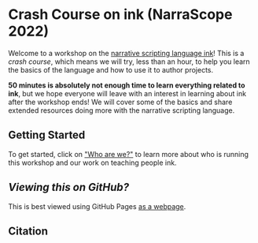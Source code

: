 # Crash Course on ink (NarraScope 2022)

Welcome to a workshop on the [narrative scripting language ink](https://github.com/inkle/ink)! This is a *crash course*, which means we will try, less than an hour, to help you learn the basics of the language and how to use it to author projects.

**50 minutes is absolutely not enough time to learn everything related to ink**, but we hope everyone will leave with an interest in learning about ink after the workshop ends! We will cover some of the basics and share extended resources doing more with the narrative scripting language.

## Getting Started

To get started, click on ["Who are we?"](/introduction/us.md) to learn more about who is running this workshop and our work on teaching people ink.

## *Viewing this on GitHub?*

This is best viewed using GitHub Pages [as a webpage](https://videlais.github.io/crash-course-on-ink-workshop-narrascope2022/).

## Citation


